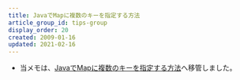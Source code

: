 ```yaml
---
title: JavaでMapに複数のキーを指定する方法
article_group_id: tips-group
display_order: 20
created: 2009-01-16
updated: 2021-02-16
---
```

- 当メモは、[JavaでMapに複数のキーを指定する方法](https://thinktwice.tech/it/java/map_multiple_key/)へ移管しました。
